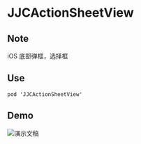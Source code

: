 # JJCActionSheetView

<p>

## Note
iOS 底部弹框，选择框
<p>

## Use
```
pod 'JJCActionSheetView'
```
<p>

## Demo
![演示文稿](https://github.com/jijiucheng/JJCActionSheetView.git/JJCActionSheetViewGIF.gif)




